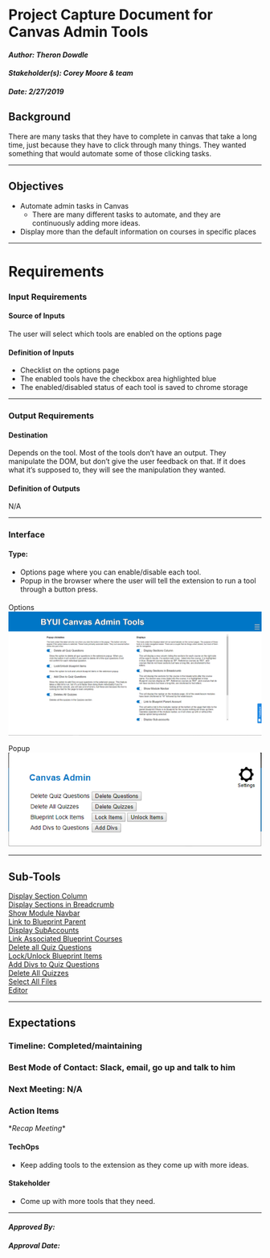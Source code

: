 # Project Capture Document for Canvas Admin Tools 
#### *Author: Theron Dowdle*
#### *Stakeholder(s): Corey Moore & team*
#### *Date: 2/27/2019*


## Background
There are many tasks that they have to complete in canvas that take a long time, just because they have to click through many things.  They wanted something that would automate some of those clicking tasks.

-----

## Objectives
* Automate admin tasks in Canvas
	* There are many different tasks to automate, and they are continuously adding more ideas.
* Display more than the default information on courses in specific places


-----

# Requirements

### Input Requirements

#### Source of Inputs

The user will select which tools are enabled on the options page

#### Definition of Inputs

* Checklist on the options page
* The enabled tools have the checkbox area highlighted blue
* The enabled/disabled status of each tool is saved to chrome storage

---

### Output Requirements
#### Destination

Depends on the tool. Most of the tools don’t have an output.  They manipulate the DOM, but don’t give the user feedback on that.  If it does what it’s supposed to, they will see the manipulation they wanted. 

#### Definition of Outputs

N/A

---

### Interface

#### Type: 

* Options page where you can enable/disable each tool.
* Popup in the browser where the user will tell the extension to run a tool through a button press.


#### 

Options  
![Options page](./options_page.PNG)  

Popup  
![Popup](./popup.png)

-----

## Sub-Tools

[Display Section Column](/scripts/crossList/ProjectCaptureDoc_crossList.md)  
[Display Sections in Breadcrumb]()  
[Show Module Navbar]()  
[Link to Blueprint Parent]()  
[Display SubAccounts]()  
[Link Associated Blueprint Courses]()  
[Delete all Quiz Questions]()  
[Lock/Unlock Blueprint Items]()  
[Add Divs to Quiz Questions]()  
[Delete All Quizzes]()  
[Select All Files]()  
[Editor]()  

-----

## Expectations

### Timeline: Completed/maintaining

### Best Mode of Contact: Slack, email, go up and talk to him

### Next Meeting: N/A


### Action Items
\**Recap Meeting*\*
#### TechOps
* Keep adding tools to the extension as they come up with more ideas.
#### Stakeholder
* Come up with more tools that they need.

-----

#### *Approved By:* 
#### *Approval Date:*